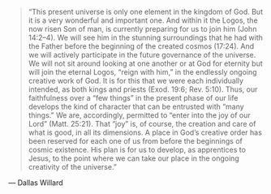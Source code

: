 > “This present universe is only one element in the kingdom of God. But it is a very wonderful and important one. And within it the Logos, the now risen Son of man, is currently preparing for us to join him (John 14:2–4). We will see him in the stunning surroundings that he had with the Father before the beginning of the created cosmos (17:24). And we will actively participate in the future governance of the universe. We will not sit around looking at one another or at God for eternity but will join the eternal Logos, “reign with him,” in the endlessly ongoing creative work of God. It is for this that we were each individually intended, as both kings and priests (Exod. 19:6; Rev. 5:10). Thus, our faithfulness over a “few things” in the present phase of our life develops the kind of character that can be entrusted with “many things.” We are, accordingly, permitted to “enter into the joy of our Lord” (Matt. 25:21). That “joy” is, of course, the creation and care of what is good, in all its dimensions. A place in God’s creative order has been reserved for each one of us from before the beginnings of cosmic existence. His plan is for us to develop, as apprentices to Jesus, to the point where we can take our place in the ongoing creativity of the universe.”

— Dallas Willard 